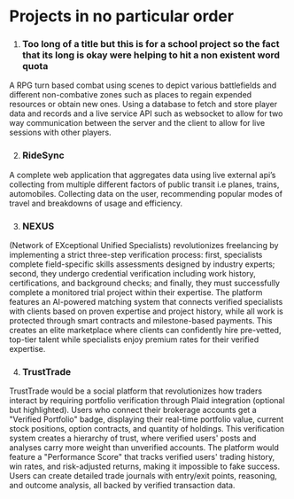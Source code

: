 # Projects in no particular order
1. ### Too long of a title but this is for a school project so the fact that its long is okay were helping to hit a non existent word quota
A RPG turn based combat using scenes to depict various battlefields  and different non-combative zones such as places to regain expended resources or obtain new ones. Using a database to fetch and store player data and records and a live service API such as websocket to allow for two way communication between the server and the client to allow for live sessions with other players.

2. ### RideSync
A complete web application that aggregates data using live external api’s collecting from multiple different factors of public transit i.e planes, trains, automobiles. Collecting data on the user, recommending popular modes of travel and breakdowns of usage and efficiency.

3. ### NEXUS
(Network of EXceptional Unified Specialists) revolutionizes freelancing by implementing a strict three-step verification process: first, specialists complete field-specific skills assessments designed by industry experts; second, they undergo credential verification including work history, certifications, and background checks; and finally, they must successfully complete a monitored trial project within their expertise. The platform features an AI-powered matching system that connects verified specialists with clients based on proven expertise and project history, while all work is protected through smart contracts and milestone-based payments. This creates an elite marketplace where clients can confidently hire pre-vetted, top-tier talent while specialists enjoy premium rates for their verified expertise.

4. ### TrustTrade
TrustTrade would be a social platform that revolutionizes how traders interact by requiring portfolio verification through Plaid integration (optional but highlighted). Users who connect their brokerage accounts get a "Verified Portfolio" badge, displaying their real-time portfolio value, current stock positions, option contracts, and quantity of holdings. This verification system creates a hierarchy of trust, where verified users' posts and analyses carry more weight than unverified accounts. The platform would feature a "Performance Score" that tracks verified users' trading history, win rates, and risk-adjusted returns, making it impossible to fake success. Users can create detailed trade journals with entry/exit points, reasoning, and outcome analysis, all backed by verified transaction data.